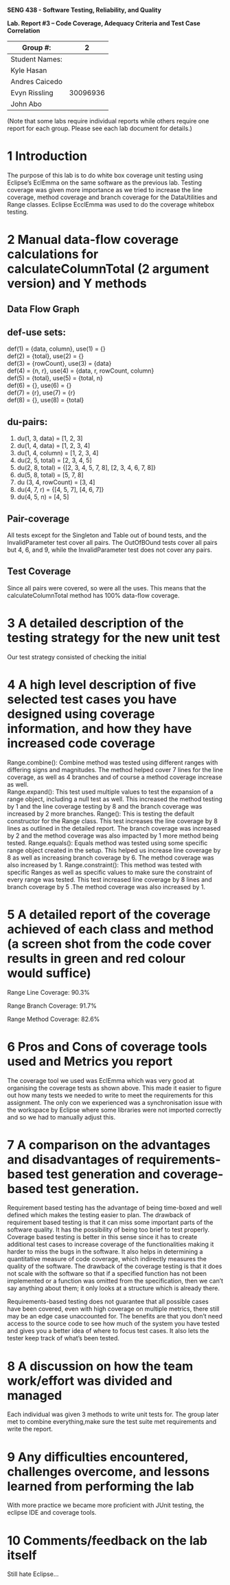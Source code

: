 **SENG 438 - Software Testing, Reliability, and Quality**

**Lab. Report #3 – Code Coverage, Adequacy Criteria and Test Case Correlation**

| Group \#:      |   2  |
| -------------- | --- |
| Student Names: |     |
|         Kyle Hasan     |     |
|         Andres Caicedo    |     |
|         Evyn Rissling       |  30096936   |
|         John Abo      |     |

(Note that some labs require individual reports while others require one report
for each group. Please see each lab document for details.)

# 1 Introduction

The purpose of this lab is to do white box coverage unit testing using Eclipse’s EclEmma on the same software as the previous lab. Testing coverage was given more importance as we tried to increase the line coverage, method coverage and branch coverage for the DataUtilities and Range classes. Eclipse EcclEmma was used to do the coverage whitebox testing. 

# 2 Manual data-flow coverage calculations for calculateColumnTotal (2 argument version) and Y methods

## Data Flow Graph ##

## def-use sets: ##
  def(1) = {data, column}, use(1) = {}  
  def(2) = {total}, use(2) = {}  
  def(3) = {rowCount}, use(3) = {data}  
  def(4) = {n, r}, use(4) = {data, r, rowCount, column}  
  def(5) = {total}, use(5) = {total, n}  
  def(6) = {}, use(6) = {}  
  def(7) = {r}, use(7) = {r}  
  def(8) = {}, use(8) = {total}  

## du-pairs: ##
  1. du(1, 3, data) = [1, 2, 3]
  2. du(1, 4, data) = [1, 2, 3, 4]
  3. du(1, 4, column) = [1, 2, 3, 4]
  4. du(2, 5, total) = [2, 3, 4, 5]
  5. du(2, 8, total) = {[2, 3, 4, 5, 7, 8], [2, 3, 4, 6, 7, 8]}
  6. du(5, 8, total) = [5, 7, 8]
  7. du (3, 4, rowCount) = [3, 4]
  8. du(4, 7, r) = {[4, 5, 7], [4, 6, 7]}
  9. du(4, 5, n) = [4, 5]

## Pair-coverage ##
All tests except for the Singleton and Table out of bound tests, and the InvalidParameter test cover all pairs. The OutOfBOund tests cover all pairs but 4, 6, and 9, while the InvalidParameter test does not cover any pairs.

## Test Coverage ##
Since all pairs were covered, so were all the uses. This means that the calculateColumnTotal method has 100% data-flow coverage.

# 3 A detailed description of the testing strategy for the new unit test

Our test strategy consisted of checking the initial 

# 4 A high level description of five selected test cases you have designed using coverage information, and how they have increased code coverage

Range.combine(): Combine method was tested using different ranges with differing signs and magnitudes. The method helped cover 7 lines for the line coverage, as well as 4 branches and of course a method coverage increase as well.  
Range.expand():  This test used multiple values to test the expansion of a range object, including a null test as well. This increased the method testing by 1 and the line coverage testing by 8 and the branch coverage was increased by 2 more branches.
Range(): This is testing the default constructor for the Range class. This test increases the line coverage by 8 lines as outlined in the detailed report. The branch coverage was increased by 2 and the method coverage was also impacted by 1 more method being tested. 
Range.equals(): Equals method was tested using some specific range object created in the setup. This helped us increase line coverage by 8 as well as increasing branch coverage by 6. The method coverage was also increased by 1. 
Range.constraint(): This method was tested with specific Ranges as well as specific values to make sure the constraint of every range was tested. This test increased line coverage by 8 lines and branch coverage by 5 .The method coverage was also increased by 1. 


# 5 A detailed report of the coverage achieved of each class and method (a screen shot from the code cover results in green and red colour would suffice)

Range Line Coverage: 90.3%



Range Branch Coverage: 91.7%


Range Method Coverage: 82.6%



# 6 Pros and Cons of coverage tools used and Metrics you report

The coverage tool we used was EclEmma which was very good at organising the coverage tests as shown above. This made it easier to figure out how many tests we needed to write to meet the requirements for this assignment. The only con we experienced was a synchronisation issue with the workspace by Eclipse where some libraries were not imported correctly and so we had to manually adjust this. 

# 7 A comparison on the advantages and disadvantages of requirements-based test generation and coverage-based test generation.

Requirement based testing has the advantage of being time-boxed and well defined which makes the testing easier to plan. The drawback of requirement based testing is that it can miss some important parts of the software quality. It has the possibility of being too brief to test properly. Coverage based testing is better in this sense since it has to create additional test cases to increase coverage of the functionalities making it harder to miss the bugs in the software. It also helps in determining a quantitative measure of code coverage, which indirectly measures the quality of the software. The drawback of the coverage testing is that it does not scale with the software so that if a specified function has not been implemented or a function was omitted from the specification, then we can’t say anything about them; it only looks at a structure which is already there.

Requirements-based testing does not guarantee that all possible cases have been covered, even with high coverage on multiple metrics, there still may be an edge case unaccounted for. The benefits are that you don’t need access to the source code to see how much of the system you have tested and gives you a better idea of where to focus test cases. It also lets the tester keep track of what’s been tested.

# 8 A discussion on how the team work/effort was divided and managed

Each individual was given 3 methods to write unit tests for. The group later met to combine everything,make sure the test suite met requirements and write the report.

# 9 Any difficulties encountered, challenges overcome, and lessons learned from performing the lab

With more practice we became more proficient with JUnit testing, the eclipse IDE and coverage tools. 

# 10 Comments/feedback on the lab itself

Still hate Eclipse…
